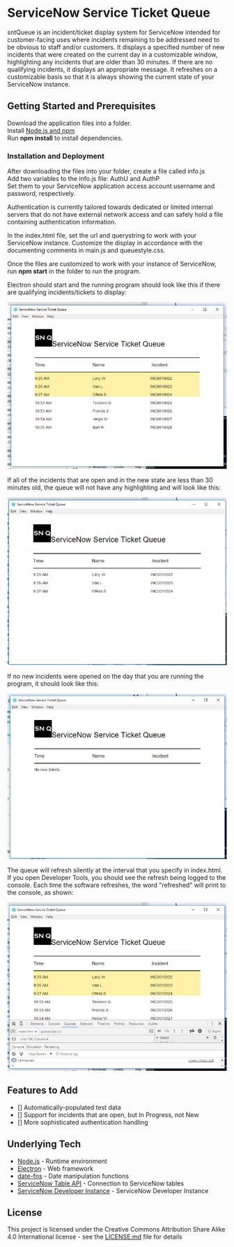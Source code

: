 # ServiceNow Service Ticket Queue

sntQueue is an incident/ticket display system for ServiceNow intended 
for customer-facing uses where incidents remaining to be addressed 
need to be obvious to staff and/or customers. It displays a specified 
number of new incidents that were created on the current day in a 
customizable window, highlighting any incidents that are older than 30 
minutes. If there are no qualifying incidents, it displays an 
appropriate message. It refreshes on a customizable basis so that it 
is always showing the current state of your ServiceNow instance.


## Getting Started and Prerequisites

Download the application files into a folder.<br>
Install [Node.js and npm](https://nodejs.org/en/download/)<br>
Run **npm install** to install dependencies.


### Installation and Deployment

After downloading the files into your folder, create a file called info.js <br>
Add two variables to the info.js file: AuthU and AuthP<br>
Set them to your ServiceNow application access account username and password, respectively.<br>

Authentication is currently tailored towards dedicated or limited internal servers that 
do not have external network access and can safely hold a file containing authentication 
information.

In the index.html file, set the url and querystring to work with your ServiceNow instance.
Customize the display in accordance with the documenting comments in main.js and queuestyle.css.


Once the files are customized to work with your instance of ServiceNow, run **npm start** 
in the folder to run the program.


Electron should start and the running program should look like this if 
there are qualifying incidents/tickets to display:

![Queue with both highlighted and plain incidents](https://github.com/HiroinaProtagonist/sntQueue/raw/master/README_images/BothTypes.png)


If all of the incidents that are open and in the new state are less 
than 30 minutes old, the queue will not have any highlighting and 
will look like this:

![Queue with all incidents opened within 30 minutes](https://github.com/HiroinaProtagonist/sntQueue/raw/master/README_images/Within30.png)


If no new incidents were opened on the day that you are running the 
program, it should look like this:

![Empty Queue with no new tickets message](https://github.com/HiroinaProtagonist/sntQueue/raw/master/README_images/EmptyQ.png)


The queue will refresh silently at the interval that you specify in 
index.html. If you open Developer Tools, you should see the refresh 
being logged to the console. Each time the software refreshes, the 
word "refreshed" will print to the console, as shown:

![Queue refreshing silently and logging the refresh to the console](https://github.com/HiroinaProtagonist/sntQueue/raw/master/README_images/Refresh.png)


## Features to Add
- [] Automatically-populated test data
- [] Support for incidents that are open, but In Progress, not New
- [] More sophisticated authentication handling

## Underlying Tech

* [Node.js](https://nodejs.org/en/download/) - Runtime environment
* [Electron](https://electronjs.org/) - Web framework
* [date-fns](https://date-fns.org/) - Date manipulation functions
* [ServiceNow Table API](https://developer.servicenow.com/app.do#!/rest_api_doc?id=c_TableAPI) - Connection to ServiceNow tables
* [ServiceNow Developer Instance](https://developer.servicenow.com/app.do#!/instance) - ServiceNow Developer Instance


## License

This project is licensed under the Creative Commons Attribution Share 
Alike 4.0 International license - see the [LICENSE.md](LICENSE.md) 
file for details
